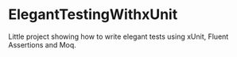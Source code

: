 # ElegantTestingWithxUnit

Little project showing how to write elegant tests using xUnit, Fluent Assertions and Moq.
